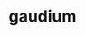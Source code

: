 ---
title: gaudium
meaning: joy, delight
ch: [twentythree, 24rv]
pos: noun
stem: gaudi
genend: ī
abbgender: n.
abbgender2: neut.
gender: neuter
declension: second
---